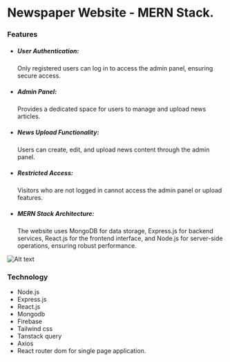 # Newspaper Website - MERN Stack.

### Features
- ##### User Authentication:
  Only registered users can log in to access the admin panel, ensuring secure access.
- ##### Admin Panel:
  Provides a dedicated space for users to manage and upload news articles.
- ##### News Upload Functionality:
  Users can create, edit, and upload news content through the admin panel.
- ##### Restricted Access:
  Visitors who are not logged in cannot access the admin panel or upload features.
- ##### MERN Stack Architecture:
  The website uses MongoDB for data storage, Express.js for backend services, React.js for the frontend interface, and Node.js for server-side operations, ensuring robust performance.

![Alt text](https://awesomescreenshot.s3.amazonaws.com/image/5907980/51691941-45f4474ef4013a69b036977f1879e0a7.png?X-Amz-Algorithm=AWS4-HMAC-SHA256&X-Amz-Credential=AKIAJSCJQ2NM3XLFPVKA%2F20241121%2Fus-east-1%2Fs3%2Faws4_request&X-Amz-Date=20241121T183238Z&X-Amz-Expires=28800&X-Amz-SignedHeaders=host&X-Amz-Signature=f2cd606748d789ffc21c9557bc108099ed0944efd02b2cd08900c8fd9ec49eef)

### Technology
- Node.js
- Express.js
- React.js
- Mongodb
- Firebase
- Tailwind css
- Tanstack query
- Axios
- React router dom for single page application.

